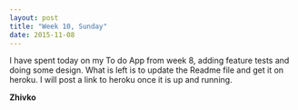 ```yaml
---
layout: post
title: "Week 10, Sunday"
date: 2015-11-08
---
```

I have spent today on my To do App from week 8, adding feature tests and doing some design. What is left is to update the Readme file and get it on heroku. I will post a link to heroku once it is up and running.

__Zhivko__
